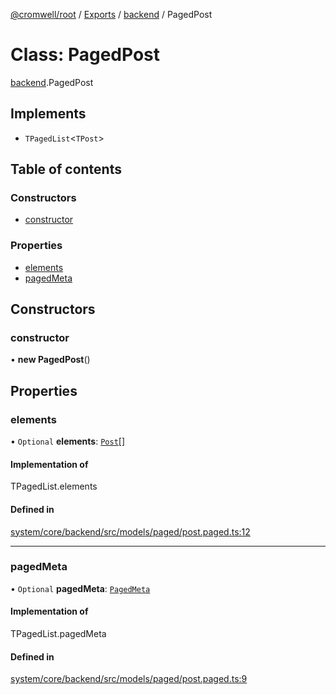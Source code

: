 [@cromwell/root](../README.md) / [Exports](../modules.md) / [backend](../modules/backend.md) / PagedPost

# Class: PagedPost

[backend](../modules/backend.md).PagedPost

## Implements

- `TPagedList`<`TPost`\>

## Table of contents

### Constructors

- [constructor](backend.PagedPost.md#constructor)

### Properties

- [elements](backend.PagedPost.md#elements)
- [pagedMeta](backend.PagedPost.md#pagedmeta)

## Constructors

### constructor

• **new PagedPost**()

## Properties

### elements

• `Optional` **elements**: [`Post`](backend.Post.md)[]

#### Implementation of

TPagedList.elements

#### Defined in

[system/core/backend/src/models/paged/post.paged.ts:12](https://github.com/CromwellCMS/Cromwell/blob/master/system/core/backend/src/models/paged/post.paged.ts#L12)

___

### pagedMeta

• `Optional` **pagedMeta**: [`PagedMeta`](backend.PagedMeta.md)

#### Implementation of

TPagedList.pagedMeta

#### Defined in

[system/core/backend/src/models/paged/post.paged.ts:9](https://github.com/CromwellCMS/Cromwell/blob/master/system/core/backend/src/models/paged/post.paged.ts#L9)
